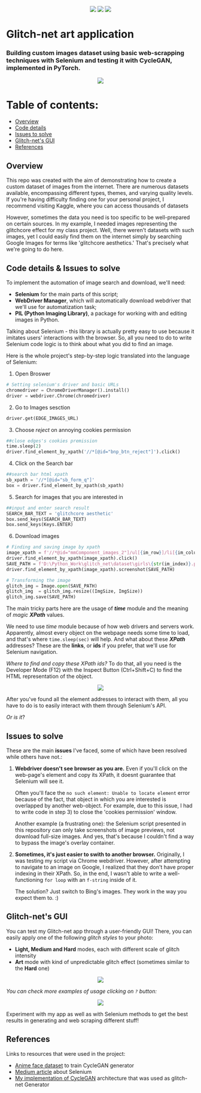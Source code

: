 <p align="center">
	<img src="https://img.shields.io/badge/python-3670A0?style=for-the-badge&logo=python&logoColor=ffdd54"/>
	<img src="https://img.shields.io/badge/-selenium-%43B02A?style=for-the-badge&logo=selenium&logoColor=white"/>
  <img src="https://img.shields.io/badge/PyTorch-%23EE4C2C.svg?style=for-the-badge&logo=PyTorch&logoColor=white"/>
</p>

# Glitch-net art application  

### Building custom images dataset using basic web-scrapping techniques with **Selenium** and testing it with CycleGAN, implemented in **PyTorch**.

<p align="center">
    <img src="./dataset/rm_downloaded_imgs.png" />
</p>

# Table of contents:
* [Overview](#overview)
* [Code details](#code-details)
* [Issues to solve](#issues)
* [Glitch-net's GUI](#GUI)
* [References](#refs)

## Overview <a name="overview"/></a>
This repo was created with the aim of demonstrating how to create a custom dataset of images from the internet. 
There are numerous datasets available, encompassing different types, themes, and varying quality levels. If you're having difficulty finding one for your personal project, I recommend visiting Kaggle, where you can access thousands of datasets

However, sometimes the data you need is too specific to be well-prepared on certain sources. In my example, I needed images representing the glitchcore effect for my class project. 
Well, there weren't datasets with such images, yet I could easily find them on the internet simply by searching Google Images for terms like 'glitchcore aesthetics.' That's precisely what we're going to do here.


## Code details & Issues to solve <a name='code-details'/></a>
To implement the automation of image search and download, we'll need:
 - **Selenium** for the main parts of this script;
 - **WebDriver Manager**, which will automatically download webdriver that we'll use for automatization task;
 - **PIL (Python Imaging Library)**, a package for working with and editing images in Python.

Talking about Selenium - this library is actually pretty easy to use because it imitates users' interactions with the browser. So, all you need to do to write Selenium code logic is to think about what you did to find an image.

Here is the whole project's step-by-step logic translated into the language of Selenium:
1) Open Broswer
```python
# Setting selenium's driver and basic URLs
chromedriver = ChromeDriverManager().install()
driver = webdriver.Chrome(chromedriver)
```
2) Go to Images sesction
```python
driver.get(EDGE_IMAGES_URL)
```
3) Choose _reject_ on annoying cookies permission
```python
##close edges's cookies premission
time.sleep(2)
driver.find_element_by_xpath('//*[@id="bnp_btn_reject"]').click()
```
4) Click on the Search bar
```python
##search bar html xpath
sb_xpath = '//*[@id="sb_form_q"]'
box = driver.find_element_by_xpath(sb_xpath)
```
5) Search for images that you are interested in
```python
##input and enter search result
SEARCH_BAR_TEXT = 'glitchcore aesthetic'
box.send_keys(SEARCH_BAR_TEXT)
box.send_keys(Keys.ENTER)
```
6) Download images
```python
# Finding and saving image by xpath
image_xpath = f'//*@id="mmComponent_images_2"]/ul[{im_row}]/li[{im_column}]/div/div[1]/a/div/img'
driver.find_element_by_xpath(image_xpath).click()
SAVE_PATH = f'D:\Python_Work\glitch_net\dataset\girls\{str(im_index)}.png'
driver.find_element_by_xpath(image_xpath).screenshot(SAVE_PATH)

# Transforming the image
glitch_img = Image.open(SAVE_PATH)
glitch_img  = glitch_img.resize((ImgSize, ImgSize))
glitch_img.save(SAVE_PATH)
```

The main tricky parts here are the usage of _**time**_ module and the meaning of _magic_ _**XPath**_ values. 

We need to use _time_ module because of how web drivers and servers work. Apparently, almost every object on the webpage needs some time to load, and that's where ```time.sleep(sec)``` will help.
And what about these **_XPath_** addresses? These are the **links**, or **ids** if you prefer, that we'll use for Selenium navigation.

_Where to find and copy these XPath ids?_ To do that, all you need is the Developer Mode (F12) with the Inspect Button (Ctrl+Shift+C) to find the HTML representation of the object.

<p align="center">
	<img src="./dataset/rm_inspect.png" />
</p>

After you've found all the element addresses to interact with them, all you have to do is to easily interact with them through Selenium's API. 

_Or is it_?


## Issues to solve <a name='issues'/></a>

These are the main **issues** I've faced, some of which have been resolved while others have not.:
1.	**Webdriver doesn't see browser as you are.** Even if you'll click on the web-page's element and copy its XPath, it doesnt guarantee that Selenium will see it.

  	Often you'll face the ```no such element: Unable to locate element``` error because of the fact, that object in which you are interested is overlapped by another web-object. For example, due to this issue, I had to write code in step 3) to close the 'cookies permission' window. 

  	Another example (a frustrating one): the Selenium script presented in this repository can only take screenshots of image previews, not download full-size images.  And yes, that's because I couldn't find a way to bypass the image's overlay container.
    
3.	**Sometimes, it's just easier to swith to another browser.**  Originally, I was testing my script via Chrome webdriver.  However, after attempting to navigate to an image on Google, I realized that they don't have proper indexing in their XPath. So, in the end, I wasn't able to write a well-functioning ```for loop``` with an ```f-string``` inside of it.
	
 	The solution? Just switch to Bing's images. They work in the way you expect them to. :)


## Glitch-net's GUI <a name='GUI'/></a>

You can test my Glitch-net app through a user-friendly GUI! There, you can easily apply one of the following _glitch styles_ to your photo:
 - **Light, Medium and Hard** modes, each with different scale of glitch intensity
 - **Art** mode with kind of unpredictable glitch effect (sometimes similar to the **Hard** one)
<p align="center">
	<img src="./dataset/rm_GUI.png" />
</p>

_You can check more examples of usage clicking on ```?``` button:_

<p align="center">
	<img src="./dataset/rm_help.png" />
</p>

Experiment with my app as well as with Selenium methods to get the best results in generating and web scraping different stuff! 


## References <a name='refs'/></a>

Links to resources that were used in the project:
 - [Anime face dataset](https://www.kaggle.com/datasets/splcher/animefacedataset/data) to train CycleGAN generator
 - [Medium article](https://medium.com/@dian.octaviani/method-1-4-automation-of-google-image-scraping-using-selenium-3972ea3aa248) about Selenium
 - [My implementation of CycleGAN](https://github.com/BasilKarol/ani-CycleGAN) architecture that was used as glitch-net Generator
